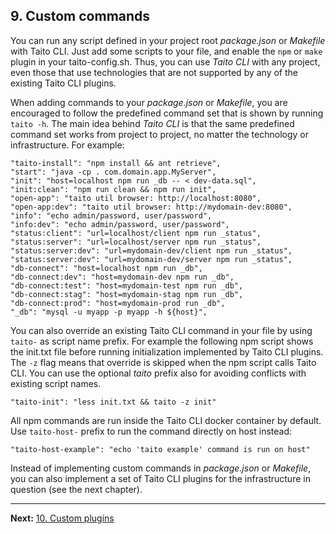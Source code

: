 ## 9. Custom commands

You can run any script defined in your project root _package.json_ or _Makefile_ with Taito CLI. Just add some scripts to your file, and enable the `npm` or `make` plugin in your taito-config.sh. Thus, you can use _Taito CLI_ with any project, even those that use technologies that are not supported by any of the existing Taito CLI plugins.

When adding commands to your _package.json_ or _Makefile_, you are encouraged to follow the predefined command set that is shown by running `taito -h`. The main idea behind _Taito CLI_ is that the same predefined command set works from project to project, no matter the technology or infrastructure. For example:

    "taito-install": "npm install && ant retrieve",
    "start": "java -cp . com.domain.app.MyServer",
    "init": "host=localhost npm run _db -- < dev-data.sql",
    "init:clean": "npm run clean && npm run init",
    "open-app": "taito util browser: http://localhost:8080",
    "open-app:dev": "taito util browser: http://mydomain-dev:8080",
    "info": "echo admin/password, user/password",
    "info:dev": "echo admin/password, user/password",
    "status:client": "url=localhost/client npm run _status",
    "status:server": "url=localhost/server npm run _status",
    "status:server:dev": "url=mydomain-dev/client npm run _status",
    "status:server:dev": "url=mydomain-dev/server npm run _status",
    "db-connect": "host=localhost npm run _db",
    "db-connect:dev": "host=mydomain-dev npm run _db",
    "db-connect:test": "host=mydomain-test npm run _db",
    "db-connect:stag": "host=mydomain-stag npm run _db",
    "db-connect:prod": "host=mydomain-prod run _db",
    "_db": "mysql -u myapp -p myapp -h ${host}",

You can also override an existing Taito CLI command in your file by using `taito-` as script name prefix. For example the following npm script shows the init.txt file before running initialization implemented by Taito CLI plugins. The `-z` flag means that override is skipped when the npm script calls Taito CLI. You can use the optional _taito_ prefix also for avoiding conflicts with existing script names.

    "taito-init": "less init.txt && taito -z init"

All npm commands are run inside the Taito CLI docker container by default. Use `taito-host-` prefix to run the command directly on host instead:

    "taito-host-example": "echo 'taito example' command is run on host"

Instead of implementing custom commands in _package.json_ or _Makefile_, you can also implement a set of Taito CLI plugins for the infrastructure in question (see the next chapter).

---

**Next:** [10. Custom plugins](10-custom-plugins.md)
